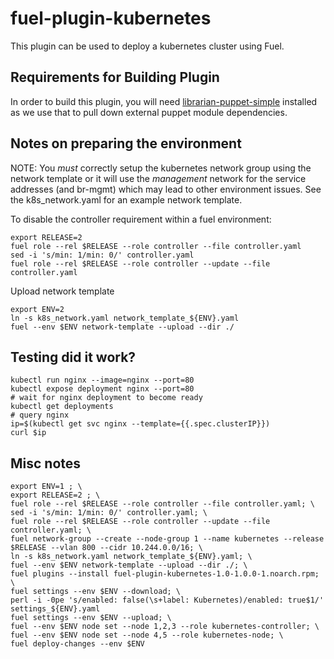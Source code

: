 fuel-plugin-kubernetes
======================

This plugin can be used to deploy a kubernetes cluster using Fuel.


Requirements for Building Plugin
--------------------------------

In order to build this plugin, you will need
[librarian-puppet-simple](https://github.com/bodepd/librarian-puppet-simple)
installed as we use that to pull down external puppet module dependencies.


Notes on preparing the environment
----------------------------------

NOTE: You *must* correctly setup the kubernetes network group using the network
template or it will use the *management* network for the service addresses (and
br-mgmt) which may lead to other environment issues. See the k8s_network.yaml
for an example network template.

To disable the controller requirement within a fuel environment:
```
export RELEASE=2
fuel role --rel $RELEASE --role controller --file controller.yaml
sed -i 's/min: 1/min: 0/' controller.yaml
fuel role --rel $RELEASE --role controller --update --file controller.yaml
```

Upload network template
```
export ENV=2
ln -s k8s_network.yaml network_template_${ENV}.yaml
fuel --env $ENV network-template --upload --dir ./
```


Testing did it work?
--------------------

```
kubectl run nginx --image=nginx --port=80
kubectl expose deployment nginx --port=80
# wait for nginx deployment to become ready
kubectl get deployments
# query nginx
ip=$(kubectl get svc nginx --template={{.spec.clusterIP}})
curl $ip
```


Misc notes
----------

```
export ENV=1 ; \
export RELEASE=2 ; \
fuel role --rel $RELEASE --role controller --file controller.yaml; \
sed -i 's/min: 1/min: 0/' controller.yaml; \
fuel role --rel $RELEASE --role controller --update --file controller.yaml; \
fuel network-group --create --node-group 1 --name kubernetes --release $RELEASE --vlan 800 --cidr 10.244.0.0/16; \
ln -s k8s_network.yaml network_template_${ENV}.yaml; \
fuel --env $ENV network-template --upload --dir ./; \
fuel plugins --install fuel-plugin-kubernetes-1.0-1.0.0-1.noarch.rpm; \
fuel settings --env $ENV --download; \
perl -i -0pe 's/enabled: false(\s+label: Kubernetes)/enabled: true$1/' settings_${ENV}.yaml
fuel settings --env $ENV --upload; \
fuel --env $ENV node set --node 1,2,3 --role kubernetes-controller; \
fuel --env $ENV node set --node 4,5 --role kubernetes-node; \
fuel deploy-changes --env $ENV
```
